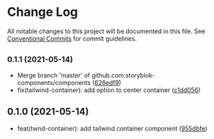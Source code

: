 # Change Log

All notable changes to this project will be documented in this file.
See [Conventional Commits](https://conventionalcommits.org) for commit guidelines.

## <small>0.1.1 (2021-05-14)</small>

* Merge branch 'master' of github.com:storyblok-components/components ([626edf9](https://github.com/storyblok-components/components/commit/626edf9))
* fix(tailwind-container): add option to center container ([c1dd056](https://github.com/storyblok-components/components/commit/c1dd056))





## 0.1.0 (2021-05-14)

* feat(twnd-container): add tailwind container component ([955dbfe](https://github.com/storyblok-components/components/commit/955dbfe))
